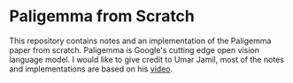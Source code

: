 # Paligemma from Scratch

This repository contains notes and an implementation of the Paligemma paper from scratch. Paligemma is Google's cutting edge open vision language model. I would like to give credit to Umar Jamil, most of the notes and implementations are based on his [video](https://www.youtube.com/watch?v=vAmKB7iPkWw&t=478s).